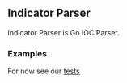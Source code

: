 ## Indicator Parser

Indicator Parser is Go IOC Parser.

### Examples
For now see our [tests](https://github.com/yashsinghcodes/indicator-parser/blob/main/go/ioc_test.go#L77)
